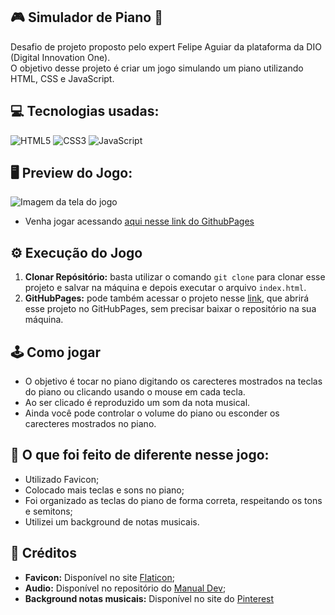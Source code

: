 ## 🎮 Simulador de Piano 🎹
Desafio de projeto proposto pelo expert Felipe Aguiar da plataforma da DIO (Digital Innovation One). <br>
O objetivo desse projeto é criar um jogo simulando um piano utilizando HTML, CSS e JavaScript.

## 💻 Tecnologias usadas:
<div style="display: inline_block">
  <img alt="HTML5" src="https://img.shields.io/badge/HTML5-E34F26?style=for-the-badge&logo=html5&logoColor=white">
  <img alt="CSS3" src="https://img.shields.io/badge/CSS3-1572B6?style=for-the-badge&logo=css3&logoColor=white">
  <img alt="JavaScript" src="https://img.shields.io/badge/JavaScript-323330?style=for-the-badge&logo=javascript&logoColor=F7DF1E">
</div>

## 🖥 Preview do Jogo:
<div>
  <img src="" alt="Imagem da tela do jogo">
</div>

- Venha jogar acessando [aqui nesse link do GithubPages](https://github.com/Felipeaugustobezerra/piano-simulator.git/)

## ⚙ Execução do Jogo
1. **Clonar Repósitório:** basta utilizar o comando `git clone` para clonar esse projeto e salvar na máquina e depois executar o arquivo `index.html`.
2. **GitHubPages:** pode também acessar o projeto nesse [link](https://marcoswinther.github.io/game-piano-simulator-html-css-js/), que abrirá esse projeto no GitHubPages, sem precisar baixar o repositório na sua máquina.

## 🕹 Como jogar
- O objetivo é tocar no piano digitando os carecteres mostrados na teclas do piano ou clicando usando o mouse em cada tecla.
- Ao ser clicado é reproduzido um som da nota musical.
- Ainda você pode controlar o volume do piano ou esconder os carecteres mostrados no piano.

## 🤔 O que foi feito de diferente nesse jogo:
- Utilizado Favicon;
- Colocado mais teclas e sons no piano;
- Foi organizado as teclas do piano de forma correta, respeitando os tons  e semitons;
- Utilizei um background de notas musicais.

## 📌 Créditos
- **Favicon:** Disponível no site [Flaticon](https://www.flaticon.com/br/icones-gratis/);
- **Audio:** Disponível no repositório do [Manual Dev](https://github.com/manualdodev/piano);
- **Background notas musicais:** Disponível no site do [Pinterest](https://br.pinterest.com/pin/583145851771818051/)
